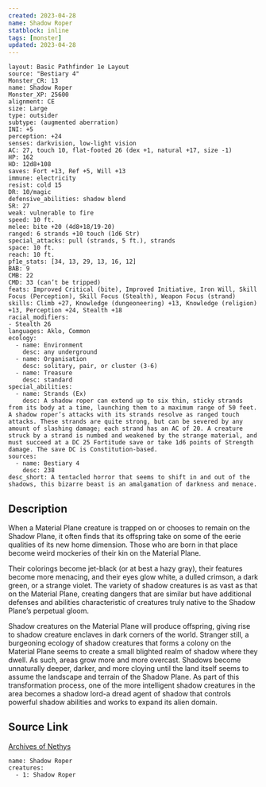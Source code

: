 ```yaml
---
created: 2023-04-28
name: Shadow Roper
statblock: inline
tags: [monster]
updated: 2023-04-28
---
```

```statblock
layout: Basic Pathfinder 1e Layout
source: "Bestiary 4"
Monster_CR: 13
name: Shadow Roper
Monster_XP: 25600
alignment: CE
size: Large
type: outsider
subtype: (augmented aberration)
INI: +5
perception: +24
senses: darkvision, low-light vision
AC: 27, touch 10, flat-footed 26 (dex +1, natural +17, size -1)
HP: 162
HD: 12d8+108
saves: Fort +13, Ref +5, Will +13
immune: electricity
resist: cold 15
DR: 10/magic
defensive_abilities: shadow blend
SR: 27
weak: vulnerable to fire
speed: 10 ft.
melee: bite +20 (4d8+18/19-20)
ranged: 6 strands +10 touch (1d6 Str)
special_attacks: pull (strands, 5 ft.), strands
space: 10 ft.
reach: 10 ft.
pf1e_stats: [34, 13, 29, 13, 16, 12]
BAB: 9
CMB: 22
CMD: 33 (can’t be tripped)
feats: Improved Critical (bite), Improved Initiative, Iron Will, Skill Focus (Perception), Skill Focus (Stealth), Weapon Focus (strand)
skills: Climb +27, Knowledge (dungeoneering) +13, Knowledge (religion) +13, Perception +24, Stealth +18
racial_modifiers:
- Stealth 26
languages: Aklo, Common
ecology:
  - name: Environment
    desc: any underground
  - name: Organisation
    desc: solitary, pair, or cluster (3-6)
  - name: Treasure
    desc: standard
special_abilities:
  - name: Strands (Ex)
    desc: A shadow roper can extend up to six thin, sticky strands from its body at a time, launching them to a maximum range of 50 feet. A shadow roper’s attacks with its strands resolve as ranged touch attacks. These strands are quite strong, but can be severed by any amount of slashing damage; each strand has an AC of 20. A creature struck by a strand is numbed and weakened by the strange material, and must succeed at a DC 25 Fortitude save or take 1d6 points of Strength damage. The save DC is Constitution-based.
sources:
  - name: Bestiary 4
    desc: 238
desc_short: A tentacled horror that seems to shift in and out of the shadows, this bizarre beast is an amalgamation of darkness and menace.
```
## Description
When a Material Plane creature is trapped on or chooses to remain on the Shadow Plane, it often finds that its offspring take on some of the eerie qualities of its new home dimension. Those who are born in that place become weird mockeries of their kin on the Material Plane.

Their colorings become jet-black (or at best a hazy gray), their features become more menacing, and their eyes glow white, a dulled crimson, a dark green, or a strange violet. The variety of shadow creatures is as vast as that on the Material Plane, creating dangers that are similar but have additional defenses and abilities characteristic of creatures truly native to the Shadow Plane’s perpetual gloom.

Shadow creatures on the Material Plane will produce offspring, giving rise to shadow creature enclaves in dark corners of the world. Stranger still, a burgeoning ecology of shadow creatures that forms a colony on the Material Plane seems to create a small blighted realm of shadow where they dwell. As such, areas grow more and more overcast. Shadows become unnaturally deeper, darker, and more cloying until the land itself seems to assume the landscape and terrain of the Shadow Plane. As part of this transformation process, one of the more intelligent shadow creatures in the area becomes a shadow lord-a dread agent of shadow that controls powerful shadow abilities and works to expand its alien domain.
## Source Link
[Archives of Nethys](https://aonprd.com/MonsterDisplay.aspx?ItemName=Shadow%20Roper)
```encounter-table
name: Shadow Roper
creatures:
  - 1: Shadow Roper
```
